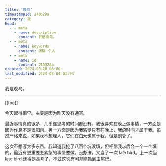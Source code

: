 ```yaml
---
title: '晚鸟'
timestampId: 240328a
category: 誌
head:
  - - meta
    - name: description
      content: 我是晚鸟。
  - - meta
    - name: keywords
      content: 闲聊 个人
  - - meta
    - name: id
      content: 240328a
created: 2024-03-28 06:00
last_modified: 2024-08-04 01:94
---
```


我是晚鸟。

---

[[toc]]

今天起得很早。主要是因为昨天没有通宵。

最近事情真的很多，几乎连思考的时间都没有。我很喜欢在晚上做事情，一方面是因为作息不是很阳间，另一方面是因为我感觉只有在晚上，我的时间才属于我。虽然严格来说，如果我不想理人，它们在白天也属于我，但是别管了。

这次不想写太多东西。我知道我挖了八百个坑没填，但相信我以后会一个一个填的，最近有更重要更紧急的事情要做。没办法，又当了一次 late bird。上一次当 late bird 还得是高考了，不过这次有可能能抓到虫尾巴。
